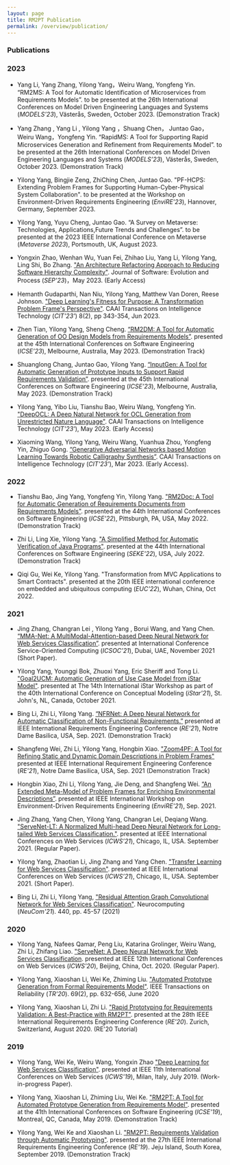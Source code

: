 ```yaml
---
layout: page
title: RM2PT Publication
permalink: /overview/publication/
---
```


### Publications

### 2023

* Yang Li, Yang Zhang, Yilong Yang，Weiru Wang, Yongfeng Yin. “RM2MS: A Tool for Automatic Identification of Microservices from Requirements Models”. to be presented at the 26th International Conferences on Model Driven Engineering Languages and Systems
 (*MODELS’23*), Västerås, Sweden, October 2023. (Demonstration Track)

* Yang Zhang , Yang Li , Yilong Yang ，Shuang Chen， Juntao Gao，Weiru Wang，Yongfeng Yin. “RapidMS: A Tool for Supporting Rapid Microservices Generation and Refinement from Requirements Model”. to be presented at the 26th International Conferences on Model Driven Engineering Languages and Systems (*MODELS’23*), Västerås, Sweden, October 2023. (Demonstration Track)

* Yilong Yang, Bingjie Zeng, ZhiChing Chen, Juntao Gao. "PF-HCPS: Extending Problem Frames for Supporting Human-Cyber-Physical System Collaboration". to be presented at the Workshop on Environment-Driven Requirements Engineering (*EnviRE'23*), Hannover, Germany, September 2023.

* Yilong Yang, Yuyu Cheng, Juntao Gao. “A Survey on Metaverse: Technologies, Applications,Future Trends and Challenges”. to be presented at the 2023 IEEE International Conference on Metaverse (*Metaverse 2023*), Portsmouth, UK, August 2023.

* Yongxin Zhao, Wenhan Wu, Yuan Fei, Zhihao Liu, Yang Li, Yilong Yang, Ling Shi, Bo Zhang. ["An Architecture Refactoring Approach to Reducing Software Hierarchy Complexity"](https://doi.org/10.1002/smr.2573). Journal of Software: Evolution and Process (*SEP'23*)，May 2023. (Early Access)

* Hemanth Gudaparthi, Nan Niu, Yilong Yang, Matthew Van Doren, Reese Johnson. ["Deep Learning's Fitness for Purpose: A Transformation Problem Frame's Perspective"](https://doi.org/10.1049/cit2.12237). CAAI Transactions on Intelligence Technology (*CIT'23'*) 8(2), pp 343-354, Jun 2023.

* Zhen Tian, Yilong Yang, Sheng Cheng. [“RM2DM: A Tool for Automatic Generation of OO Design Models from Requirements Models”](https://doi.org/10.1109/ICSE-Companion58688.2023.00020).  presented at the 45th International Conferences on Software Engineering (*ICSE’23*), Melbourne, Australia, May 2023. (Demonstration Track)

* Shuanglong Chang, Juntao Gao, Yilong Yang. [“InputGen: A Tool for Automatic Generation of Prototype Inputs to Support Rapid Requirements Validation”](https://doi.org/10.1109/ICSE-Companion58688.2023.00038). presented at the 45th International Conferences on Software Engineering (*ICSE’23*), Melbourne, Australia, May 2023. (Demonstration Track)

* Yilong Yang, Yibo Liu, Tianshu Bao, Weiru Wang, Yongfeng Yin. ["DeepOCL: A Deep Natural Network for OCL Generation from Unrestricted Nature Language"](https://doi.org/10.1049/cit2.12207). CAAI Transactions on Intelligence Technology (*CIT'23'*), May 2023. (Early Access)

* Xiaoming Wang, Yilong Yang, Weiru Wang, Yuanhua Zhou, Yongfeng Yin, Zhiguo Gong. [“Generative Adversarial Networks based Motion Learning Towards Robotic Calligraphy Synthesis”](https://doi.org/10.1049/cit2.12198). CAAI Transactions on Intelligence Technology (*CIT'23'*), Mar 2023. (Early Access).


### 2022

* Tianshu Bao, Jing Yang, Yongfeng Yin, Yilong Yang. ["RM2Doc: A Tool for Automatic Generation of Requirements Documents from Requirements Models"](https://doi.org/10.1145/3510454.3516850). presented at the 44th International Conferences on Software Engineering (*ICSE'22*), Pittsburgh, PA, USA, May 2022. (Demonstration Track)

* Zhi Li, Ling Xie, Yilong Yang. ["A Simplified Method for Automatic Verification of Java Programs"](https://doi.org/10.1145/3510454.3516850). presented at the 44th International Conferences on Software Engineering (*SEKE'22*), USA, July 2022. (Demonstration Track)

* Qiqi Gu, Wei Ke, Yilong Yang. "Transformation from MVC Applications to Smart Contracts". presented at the 20th IEEE international conference on embedded and ubiquitous computing (*EUC'22*), Wuhan, China, Oct 2022.


### 2021

* Jing Zhang, Changran Lei , Yilong Yang , Borui Wang, and Yang Chen. [“MMA-Net: A MultiModal-Attention-based Deep Neural Network for Web Services Classification”](https://doi.org/10.1007/978-3-030-91431-8_48). presented at International Conference Service-Oriented Computing (*ICSOC’21*), Dubai, UAE, November 2021 (Short Paper).

* Yilong Yang, Younggi Bok, Zhuoxi Yang, Eric Sheriff and Tong Li. ["Goal2UCM: Automatic Generation of Use Case Model from iStar Model"](http://ceur-ws.org/Vol-2983/iStar21_paper_4.pdf). presented at The 14th International iStar Workshop as part of the 40th International Conference on Conceptual Modeling (*iStar'21*), St. John's, NL, Canada, October 2021.

* Bing Li, Zhi Li, Yilong Yang. [“NFRNet: A Deep Neural Network for Automatic Classification of Non-Functional Requirements.”](https://doi.org/10.1109/RE51729.2021.00057) presented at IEEE International Requirements Engineering Conference (*RE’21*), Notre Dame Basilica, USA, Sep. 2021. (Demonstration Track)

* Shangfeng Wei, Zhi Li, Yilong Yang, Hongbin Xiao. ["Zoom4PF: A Tool for Refining Static and Dynamic Domain Descriptions in Problem Frames"](https://doi.org/10.1109/RE51729.2021.00047) presented at IEEE International Requirement Engineering Conference (*RE'21*), Notre Dame Basilica, USA, Sep. 2021 (Demonstration Track)

* Hongbin Xiao, Zhi Li, Yilong Yang, Jie Deng, and Shangfeng Wei. [“An Extended Meta-Model of Problem Frames for Enriching Environmental Descriptions”](https://doi.org/10.1109/REW53955.2021.00077). presented at IEEE International Workshop on Environment-Driven Requirements Engineering (*EnviRE'21*), Sep. 2021.

* Jing Zhang, Yang Chen, Yilong Yang, Changran Lei, Deqiang Wang. ["ServeNet-LT: A Normalized Multi-head Deep Neural Network for Long-tailed Web Services Classification."](https://doi.org/10.1109/ICWS53863.2021.00025). presented at IEEE International Conferences on Web Services (*ICWS’21*), Chicago, IL, USA. September 2021. (Regular Paper).

* Yilong Yang, Zhaotian Li, Jing Zhang and Yang Chen. ["Transfer Learning for Web Services Classification"](https://doi.org/10.1109/ICWS53863.2021.00036). presented at IEEE International Conferences on Web Services (*ICWS’21*), Chicago, IL, USA. September 2021. (Short Paper).

* Bing Li, Zhi Li, Yilong Yang, ["Residual Attention Graph Convolutional Network for Web Services Classification"](https://doi.org/10.1016/j.neucom.2021.01.089). Neurocomputing (*NeuCom'21*). 440, pp. 45-57 (2021)

### 2020
* Yilong Yang, Nafees Qamar, Peng Liu, Katarina Grolinger, Weiru Wang, Zhi Li, Zhifang Liao. ["ServeNet: A Deep Neural Network for Web Services Classification](https://doi.org/10.1109/ICWS49710.2020.00029). presented at IEEE 12th International Conferences on Web Services (*ICWS'20*), Beijing, China, Oct. 2020. (Regular Paper).

* Yilong Yang, Xiaoshan Li, Wei Ke, Zhiming Liu. ["Automated Prototype Generation from Formal Requirements Model"](https://doi.org/10.1109/TR.2019.2934348). IEEE Transactions on Reliability (*TR'20*). 69(2), pp. 632-656, June 2020

* Yilong Yang, Xiaoshan Li, Zhi Li. ["Rapid Prototyping for Requirements Validation: A Best-Practice with RM2PT"](pdf/RE20.pdf). presented at the 28th IEEE International Requirements Engineering Conference (*RE'20*). Zurich, Switzerland, August 2020. (RE'20 Tutorial)

### 2019 
* Yilong Yang, Wei Ke, Weiru Wang, Yongxin Zhao ["Deep Learning for Web Services Classification"](https://doi.org/10.1109/ICWS.2019.00079). presented at IEEE 11th International Conferences on Web Services (*ICWS'19*), Milan, Italy, July 2019. (Work-in-progress Paper).

* Yilong Yang, Xiaoshan Li, Zhiming Liu, Wei Ke. ["RM2PT: A Tool for Automated Prototype Generation from Requirements Model"](https://doi.org/10.1109/ICSE-Companion.2019.00038). presented at the 41th International Conferences on Software Engineering (*ICSE'19*), Montreal, QC, Canada, May 2019. (Demonstration Track)

* Yilong Yang, Wei Ke and Xiaoshan Li. ["RM2PT: Requirements Validation through Automatic Prototyping"](https://doi.org/10.1109/RE.2019.00067).
presented at the 27th IEEE International Requirements Engineering Conference (*RE'19*). Jeju Island, South Korea, September 2019. (Demonstration Track)
